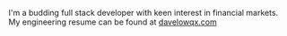 I'm a budding full stack developer with keen interest in financial markets.
My engineering resume can be found at [davelowqx.com](https://davelowqx.com)
